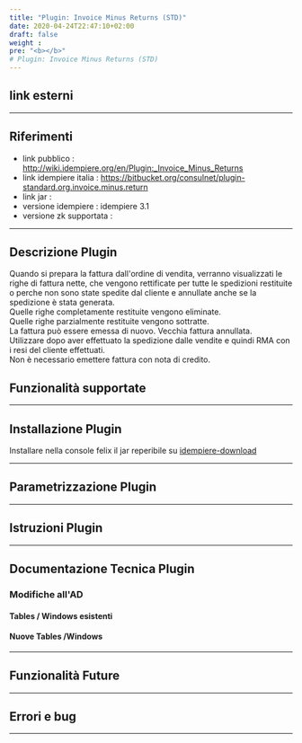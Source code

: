 ```yaml
---
title: "Plugin: Invoice Minus Returns (STD)"
date: 2020-04-24T22:47:10+02:00
draft: false
weight : 
pre: "<b></b>"
# Plugin: Invoice Minus Returns (STD)
---
```


## link esterni

---

## Riferimenti

- link pubblico  : <http://wiki.idempiere.org/en/Plugin:_Invoice_Minus_Returns>
- link idempiere italia  : <https://bitbucket.org/consulnet/plugin-standard.org.invoice.minus.return>
- link jar  :
- versione idempiere  : idempiere 3.1
- versione zk supportata :

---

## Descrizione Plugin
Quando si prepara la fattura dall'ordine di vendita, verranno visualizzati le righe di fattura nette, che vengono rettificate per tutte le spedizioni restituite o perche non sono state spedite dal cliente e annullate anche se la spedizione è stata generata.<br>
Quelle righe completamente restituite vengono eliminate.<br>
Quelle righe parzialmente restituite vengono sottratte.<br>
La fattura può essere emessa di nuovo. Vecchia fattura annullata.<br>
Utilizzare dopo aver effettuato la spedizione dalle vendite e quindi RMA con i resi del cliente effettuati.<br>
Non è necessario emettere fattura con nota di credito.<br>
## Funzionalità supportate

---

## Installazione Plugin

Installare nella console felix il jar reperibile su [idempiere-download](https://bitbucket.org/consulnet/idempiere-download)

---

## Parametrizzazione Plugin

---

## Istruzioni Plugin

---

## Documentazione Tecnica Plugin

### Modifiche all'AD

#### Tables / Windows esistenti

#### Nuove Tables /Windows

---

## Funzionalità Future

---

## Errori e bug 

---
